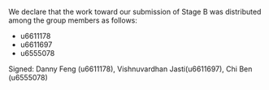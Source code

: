 We declare that the work toward our submission of Stage B was distributed among the group members as follows:

* u6611178
* u6611697
* u6555078

Signed: Danny Feng (u6611178), Vishnuvardhan Jasti(u6611697), Chi Ben (u6555078)
